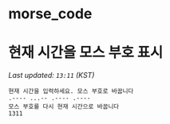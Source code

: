 # morse_code
# 현재 시간을 모스 부호 표시
<!-- MORSE_TIME_START -->
_Last updated: `13:11` (KST)_

```
현재 시간을 입력하세요. 모스 부호로 바꿉니다
.---- ...-- .---- .----
모스 부호를 다시 현재 시간으로 바꿉니다
1311
```
<!-- MORSE_TIME_END -->
